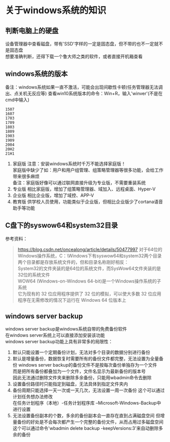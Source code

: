 # 关于windows系统的知识

## 判断电脑上的硬盘
设备管理器中查看磁盘，带有'SSD'字样的一定是固态盘，但不带的也不一定就不是固态盘  
想要准确判断，还得下载一个鲁大师之类的软件，或者直接开机箱查看  


## windows系统的版本
备注：windows系统如果一直不激活，可能会出现间歇性卡顿(任务管理器无法调出、点关机无反应等) 
查看win10系统版本的命令：Win+R，输入'winver'(不是在cmd中输入)

```
1507
1607
1703
1709
1803
1809
1903
1909
2004
20H2
21H1
```
1. 家庭版
注意：安装windows系统时千万不能选择家庭版！  
家庭版中缺少了如：用户和用户组管理、组策略管理器等很多功能，会给工作带来很多麻烦  
备注：家庭版好像可以通过联网直接升级为专业版，不需要重装系统
2. 专业版
相比家庭版，增加了组策略管理器、域加入、远程桌面、Hyper-V
3. 企业版
相比企业版，增加了域控、APP-V
4. 教育版
供学校人员使用，功能类似于企业版，但相比企业版少了cortana语音助手等功能


## C盘下的syswow64和system32目录
参考资料：  
> https://blog.csdn.net/oncealong/article/details/50477997
对于64位的Windows操作系统，C：\Windows下有syswow64和system32两个目录  
两个目录都是存放系统文件的，但和目录名称刚好相反：  
System32的文件夹装的是64位的系统文件，而SysWow64文件夹装的是32位的系统文件  
WOW64 (Windows-on-Windows 64-bit)是一个Windows操作系统的子系统  
它为现有的 32 位应用程序提供了 32 位的模拟，可以使大多数 32 位应用程序在无需修改的情况下运行在 Windows 64 位版本上  


## windows server backup
windows server backup是windows系统自带的免费备份软件  
在windows server系统上可以直接添加安装该功能  
windows server backup功能上具有非常多的局限性：  
1. 默认只能设置一个定期备份计划，无法对多个目录的数据分别进行备份
2. 默认是增量备份，数据恢复时需要所有的备份文件都完整，无法设置为全量备份
windows server backup的备份文件不是按每次备份单独存为一个文件  
而是把所有备份都叠加为一个文件，文件名显示为最新备份的版本号  
因此无法通过删除文件夹来删除多余备份，只能用wbadmin命令去删除  
3. 设置备份路径时只能指定到磁盘，无法具体到指定文件夹内
4. 备份周期只能选择一天一次或一天几次，无法设置一周一次备份
这个可以通过计划任务想办法修改  
在任务计划程序（本地）-任务计划程序库 –Microsoft-Windows-Backup中进行设置  
5. 无法设置备份副本的个数，多余的备份副本会一直存在直到占满磁盘空间
但增量备份的好处是不会每次都产生一个完整的备份文件，从而占用过多磁盘空间  
这个可以通过命令'wbadmin delete backup -keepVersions:3'来自动删除多余的备份  